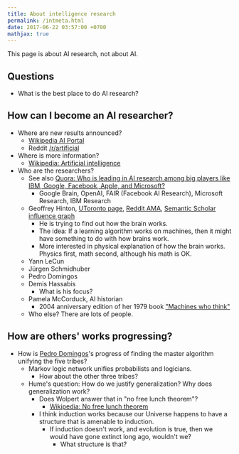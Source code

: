 ```yaml
---
title: About intelligence research
permalink: /intmeta.html
date: 2017-06-22 03:57:00 +0700
mathjax: true
---
```


This page is about AI research, not about AI.

## Questions

- What is the best place to do AI research?

## How can I become an AI researcher?

- Where are new results announced?
    - [Wikipedia AI Portal](https://en.m.wikipedia.org/wiki/Portal:Artificial_intelligence)
    - Reddit [/r/artificial](https://www.reddit.com/r/artificial/)
- Where is more information?
    - [Wikipedia: Artificial intelligence](https://en.wikipedia.org/wiki/Artificial_intelligence)
- Who are the researchers?
    - See also [Quora: Who is leading in AI research among big players like
    IBM, Google, Facebook, Apple, and Microsoft?](https://www.quora.com/Who-is-leading-in-AI-research-among-big-players-like-IBM-Google-Facebook-Apple-and-Microsoft)
        - Google Brain, OpenAI, FAIR (Facebook AI Research), Microsoft Research, IBM Research
    - Geoffrey Hinton,
    [UToronto page](http://www.cs.toronto.edu/~hinton/),
    [Reddit AMA](https://www.reddit.com/r/MachineLearning/comments/2lmo0l/ama_geoffrey_hinton/),
    [Semantic Scholar influence graph](https://www.semanticscholar.org/author/Geoffrey-E.-Hinton/1695689)
        - He is trying to find out how the brain works.
        - The idea: If a learning algorithm works on machines, then it might have something to do with how brains work.
        - More interested in physical explanation of how the brain works.
        Physics first, math second, although his math is OK.
    - Yann LeCun
    - Jürgen Schmidhuber
    - Pedro Domingos
    - Demis Hassabis
        - What is his focus?
    - Pamela McCorduck, AI historian
        - 2004 anniversary edition of her 1979 book ["Machines who think"](http://www.pamelamc.com/html/machines_who_think.html)
    - Who else? There are lots of people.

## How are others' works progressing?

- How is [Pedro Domingos](https://homes.cs.washington.edu/~pedrod/)'s progress of finding the master algorithm unifying the five tribes?
    - Markov logic network unifies probabilists and logicians.
        - How about the other three tribes?
    - Hume's question: How do we justify generalization? Why does generalization work?
        - Does Wolpert answer that in "no free lunch theorem"?
            - [Wikipedia: No free lunch theorem](https://en.wikipedia.org/wiki/No_free_lunch_theorem)
        - I think induction works because our Universe
        happens to have a structure that is amenable to induction.
            - If induction doesn't work, and evolution is true,
            then we would have gone extinct long ago, wouldn't we?
                - What structure is that?
